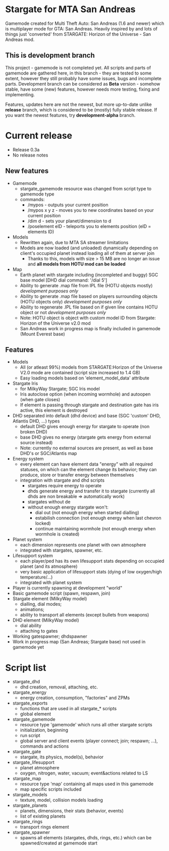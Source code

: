 # Stargate for MTA San Andreas

 Gamemode created for Multi Theft Auto: San Andreas (1.6 and newer) which is multiplayer mode for GTA: San Andreas. Heavily inspired by and lots of things just 'converted' from STARGATE: Horizon of the Universe - San Andreas mod.

## This is development branch

This project - gamemode is not completed yet. All scripts and parts of gamemode are gathered here, in this branch - they are tested to some extent, however they still probably have some issues, bugs and incomplete parts. Development branch can be considered as **Beta** version - somehow stable, have some (new) features, however needs more testing, fixing and implementing.

Features, updates here are not the newest, but more up-to-date unlike **release** branch, which is considered to be (mostly) fully stable release. If you want the newest features, try **development-alpha** branch.

# Current release

- Release 0.3a
- No release notes

## New features
- Gamemode
    - stargate_gamemode resource was changed from script type to gamemode type
    - commands: 
        - /mypos          - outputs your current position
        - /mypos x y z    - moves you to new coordinates based on your current position
        - /dim d          - sets your planet/dimension to d
        - /poselement eID - teleports you to elements position (eID = elements ID)
- Models
    - Rewritten again, due to MTA SA streamer limitations
    - Models are now loaded (and unloaded) dynamically depending on client's occupied planet instead loading all of them at server join
        - Thanks to this, models with size > 15 MB are no longer an issue and **all models from HOTU mod can be loaded**
- Map
    - Earth planet with stargate including (incompleted and buggy) SGC base model [DHD dial command: '/dial 5']
    - Ability to generate .map file from IPL file (HOTU objects mostly) *development purposes only*
    - Ability to generate .map file based on players surrounding objects (HOTU objects only) *development purposes only*
    - Ability to regenerate .IPL file based on if given line contains HOTU object or not *development purposes only*
    - Note: HOTU object is object with custom model ID from Stargate: Horizon of the Universe v2.0 mod
    - San Andreas work in progress map is finally included in gamemode (Mount Everest base)

## Features

- Models
    - All (or atleast 99%) models from STARGATE:Horizon of the Universe V2.0 mode are contained (script size increased to 1.4 GB)
    - Easy loading models based on 'element_model_data' attribute
- Stargate Iris
    - for MilkyWay Stargate; SGC Iris model
    - Iris autoclose option (when incoming wormhole) and autoopen (when gate closes)
    - If element is passing through stargate and destination gate has iris active, this element is destroyed
- DHD separated into default (dhd device) and base (SGC 'custom' DHD, Atlantis DHD, ...) types
    - default DHD gives enough energy for stargate to operate (non broken DHD)
    - base DHD gives no energy (stargate gets energy from external source instead)
    - Note: currently no external sources are present, as well as base DHD's or SGC/Atlantis map
- Energy system
    - every element can have element data "energy" with all required statuses, on which can the element change its behavior; they can produce, store or transfer energy between themselves
    - integration with stargate and dhd scripts
        - stargates require energy to operate
        - dhds generate energy and transfer it to stargate (currently all dhds are non breakable => automatically work)
        - stargates without de
        - without enough energy stargate won't:
            - dial out (not enough energy when started dialling)
            - estabilish connection (not enough energy when last chevron locked)
            - continue maintaining wormhole (not enough energy when wormhole is created)
- Planet system
    - each dimension represents one planet with own atmosphere
    - integrated with stargates, spawner, etc.
- Lifesupport system
    - each player/ped has its own lifesupport stats depending on occupied planet (and its atmosphere)
    - very basic application of lifesupport stats (dying of low oxygen/high temperature/...)
    - integrated with planet system
- Player is currently spawning at development "world"
- Basic gamemode script (spawn, respawn, join)
- Stargate element (MilkyWay model)
    - dialling, dial modes;
    - animations;
    - ability to transport all elements (except bullets from weapons)
- DHD element (MilkyWay model)
    - dial ability
    - attaching to gates
- Working gatespawner; dhdspawner
- Work in progress map (San Andreas; Stargate base) not used in gamemode yet 


# Script list

- stargate_dhd
    - dhd creation, removal, attaching, etc.
- stargate_energy
    - energy creation, consumption, "factories" and ZPMs
- stargate_exports
    - functions that are used in all stargate_* scripts
    - global element
- stargate_gamemode
    - resource type 'gamemode' which runs all other stargate scripts
    - initialization, beginning
    - run script
    - global server and client events (player connect; join; respawn; ...), commands and actions
- stargate_gate
    - stargate, its physics, model(s), behavior
- stargate_lifesupport
    - planet atmosphere
    - oxygen, nitrogen, water, vacuum; event&actions related to LS
- stargate_map
    - resource type 'map' containing all maps used in this gamemode
    - map specific scripts included
- stargate_models
    - texture, model, collision models loading
- stargate_planets
    - planets, dimensions, their stats (behavior, events)
    - list of existing planets
- stargate_rings
    - transport rings element
- stargate_spawner
    - spawns all elements (stargates, dhds, rings, etc.) which can be spawned/created at gamemode start
